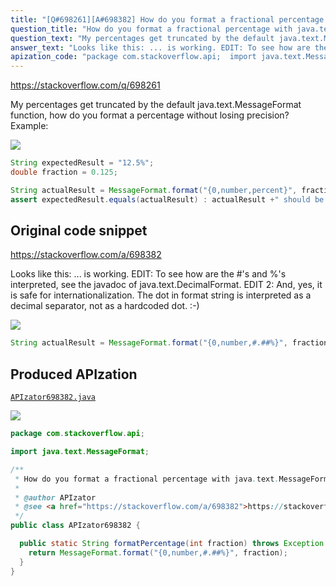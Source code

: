 ```yaml
---
title: "[Q#698261][A#698382] How do you format a fractional percentage with java.text.MessageFormat"
question_title: "How do you format a fractional percentage with java.text.MessageFormat"
question_text: "My percentages get truncated by the default java.text.MessageFormat function, how do you format a percentage without losing precision? Example:"
answer_text: "Looks like this: ... is working. EDIT: To see how are the #'s and %'s interpreted, see the javadoc of java.text.DecimalFormat. EDIT 2: And, yes, it is safe for internationalization. The dot in format string is interpreted as a decimal separator, not as a hardcoded dot. :-)"
apization_code: "package com.stackoverflow.api;  import java.text.MessageFormat;  /**  * How do you format a fractional percentage with java.text.MessageFormat  *  * @author APIzator  * @see <a href=\"https://stackoverflow.com/a/698382\">https://stackoverflow.com/a/698382</a>  */ public class APIzator698382 {    public static String formatPercentage(int fraction) throws Exception {     return MessageFormat.format(\"{0,number,#.##%}\", fraction);   } }"
---
```


https://stackoverflow.com/q/698261

My percentages get truncated by the default java.text.MessageFormat function, how do you format a percentage without losing precision?
Example:


<div class="code-logo"><img src="/stackoverflow.png" /></div>

```java
String expectedResult = "12.5%";
double fraction = 0.125;

String actualResult = MessageFormat.format("{0,number,percent}", fraction);
assert expectedResult.equals(actualResult) : actualResult +" should be formatted as "+expectedResult;
```


## Original code snippet

https://stackoverflow.com/a/698382

Looks like this:
... is working.
EDIT: To see how are the #&#x27;s and %&#x27;s interpreted, see the javadoc of java.text.DecimalFormat.
EDIT 2: And, yes, it is safe for internationalization. The dot in format string is interpreted as a decimal separator, not as a hardcoded dot. :-)

<div class="code-logo"><img src="/stackoverflow.png" /></div>

```java
String actualResult = MessageFormat.format("{0,number,#.##%}", fraction);
```

## Produced APIzation

[`APIzator698382.java`](https://github.com/pasqualesalza/apization/raw/main/data/search/APIzator698382.java)

<div class="code-logo"><img src="/apizator.png" /></div>

```java
package com.stackoverflow.api;

import java.text.MessageFormat;

/**
 * How do you format a fractional percentage with java.text.MessageFormat
 *
 * @author APIzator
 * @see <a href="https://stackoverflow.com/a/698382">https://stackoverflow.com/a/698382</a>
 */
public class APIzator698382 {

  public static String formatPercentage(int fraction) throws Exception {
    return MessageFormat.format("{0,number,#.##%}", fraction);
  }
}

```
